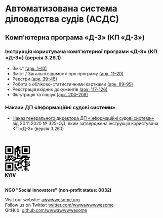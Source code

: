 <h1>Автоматизована система діловодства судів (АСДС)</h1>

<h2>Комп'ютерна програма «Д-3» (КП «Д-3»)</h2>

<h3>Інструкція користувача комп'ютерної програми «Д-3» (КП «Д-3») (версія 3.26.1)</h3>

- Зміст [(арк. 1–10)](d3-01-10.pdf)
- Зміст / Загальні відомості про програму [(арк. 11–20)](d3-11-20.pdf)
- Реєстри [(арк. 39–45)](d3-39-45.pdf)
- Робота з обліково-статистичними картками [(арк. 89–95)](d3-89-95.pdf)
- Реєстрація вхідних документів [(арк. 117-126)](d3-117-126.pdf)
- Фільтрація та пошук [(арк. 200–209)](d3-200-209.pdf)

<h3>Накази ДП «Інформаційні судові системи»</h3>

- [Наказ генерального директора ДП «Інформаційні судові системи»](nakaz-ics-2020-11-20-325.pdf) від 20.11.2020 № 325-ОД, яким затверджена інструкція користувача КП «Д-3» (версія 3.26.1)

<br>
<br>

<div>
  <img src="../../assets/logo.png" alt="NGO Social Innovators">
</div>

<br>

**NGO "Social Innovators" (non-profit status: 0032)**

Visit our website: [awwwwesome.org](https://www.awwwwesome.org) <br>
Follow us on Twitter: [twitter.com/wwwawwwwesome](https://twitter.com/wwwawwwwesome) <br>
GitHub: [github.com/wwwawwwwesome](https://github.com/wwwawwwwesome)
